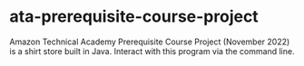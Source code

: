# ata-prerequisite-course-project
Amazon Technical Academy Prerequisite Course Project (November 2022) is a shirt store built in Java. Interact with this program via the command line.
